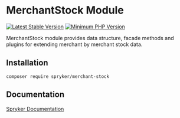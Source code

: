 # MerchantStock Module
[![Latest Stable Version](https://poser.pugx.org/spryker/merchant-stock/v/stable.svg)](https://packagist.org/packages/spryker/merchant-stock)
[![Minimum PHP Version](https://img.shields.io/badge/php-%3E%3D%208.2-8892BF.svg)](https://php.net/)

MerchantStock module provides data structure, facade methods and plugins for extending merchant by merchant stock data.

## Installation

```
composer require spryker/merchant-stock
```

## Documentation

[Spryker Documentation](https://docs.spryker.com)
